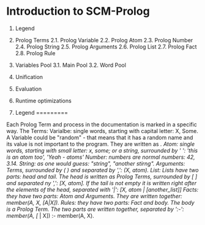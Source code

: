 # Introduction to SCM-Prolog

1. Legend
2. Prolog Terms
	2.1. Prolog Variable
	2.2. Prolog Atom
	2.3. Prolog Number
	2.4. Prolog String
	2.5. Prolog Arguments
	2.6. Prolog List
	2.7. Prolog Fact
	2.8. Prolog Rule
3. Variables Pool
	3.1. Main Pool
	3.2. Word Pool
4. Unification
5. Evaluation
6. Runtime optimizations

1. Legend
=========

Each Prolog Term and process in the documentation is marked in a specific way.
The Terms:
	Varialbe: single words, starting with capital letter: X, Some.
	          A Variable could be "random" - that means that it has a random name and its value is not important to the program. They are written as _.
	Atom: single words, starting with small letter: x, some;
	      or a string, surrounded by ' ': 'this is an atom too', 'Yeah - atoms'	
	Number: numbers are normal numbers: 42, 3.14.
	String: as one would guess: "string", "another stirng".
	Arguments: Terms, surrounded by ( ) and separated by ',': (X, atom).
	List: Lists have two parts: head and tail.
	      The head is written as Prolog Terms, surrounded by [ ] and separated ny ',': [X, atom].
	      If the tail is not empty it is written right after the elements of the head, separated with '|': [X, atom | [another_list]]
	Facts: they have two parts: Atom and Arguments. They are written together: member(A, X, [A|X]).
	Rules: they have two parts: Fact and body. The body is a Prolog Term. The two parts are written together, separated by ':-':
	       member(A, [_ | X]) :- member(A, X).
